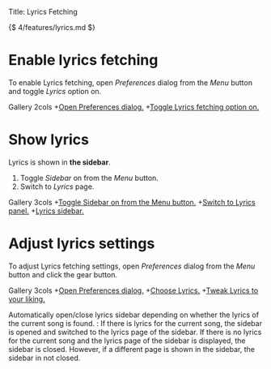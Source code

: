 Title: Lyrics Fetching

{$ 4/features/lyrics.md $}


Enable lyrics fetching
======================

To enable Lyrics fetching, open *Preferences* dialog from the *Menu* button and toggle *Lyrics* option on.

 Gallery 2cols
+[Open Preferences dialog.](:images/4/features/open_preferences_dark.png|330)
+[Toggle Lyrics fetching option on.](:images/4/features/enable_lyrics.png|330)

Show lyrics
===========

Lyrics is shown in **the sidebar**.

1. Toggle *Sidebar* on from the *Menu* button.
2. Switch to *Lyrics* page.

 Gallery 3cols
+[Toggle Sidebar on from the Menu button.](:images/4/features/open_sidebar_dark.png|330)
+[Switch to Lyrics panel.](:images/4/features/switch_to_lyrics.png|330)
+[Lyrics sidebar.](:images/4/features/lyrics_sidebar.png|330)


Adjust lyrics settings
======================

To adjust Lyrics fetching settings, open *Preferences* dialog from the *Menu* button and click the gear button.

 Gallery 3cols
+[Open Preferences dialog.](:images/4/features/open_preferences_dark.png|330)
+[Choose Lyrics.](:images/4/features/choose_lyrics.png|330)
+[Tweak Lyrics to your liking.](:images/4/features/lyrics_settings.png|330)

Automatically open/close lyrics sidebar depending on whether the lyrics of the current song is found.
:   If there is lyrics for the current song, the sidebar is opened and switched to the lyrics page of the sidebar.
    If there is no lyrics for the current song and the lyrics page of the sidebar is displayed, the sidebar is closed.
    However, if a different page is shown in the sidebar, the sidebar in not closed.
